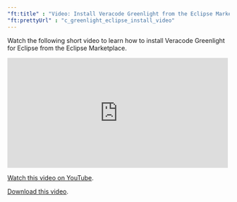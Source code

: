 ```yaml
---
"ft:title" : "Video: Install Veracode Greenlight from the Eclipse Marketplace"
"ft:prettyUrl" : "c_greenlight_eclipse_install_video"
---
```

Watch the following short video to learn how to install Veracode Greenlight for Eclipse from the Eclipse Marketplace.

<iframe width="500" height="250" src="https://www.youtube.com/embed/GyaoXyyhZKo"
title="Install Veracode Greenlight from the Eclipse Marketplace" frameborder="0" allow="accelerometer;
autoplay; clipboard-write; encrypted-media; gyroscope; picture-in-picture"
allowfullscreen></iframe>

[Watch this video on YouTube](https://www.youtube.com/embed/GyaoXyyhZKo).

[Download this video](https://d3pn0dtbjseokt.cloudfront.net/Greenlight_for_Eclipse_Installation.mp4).
